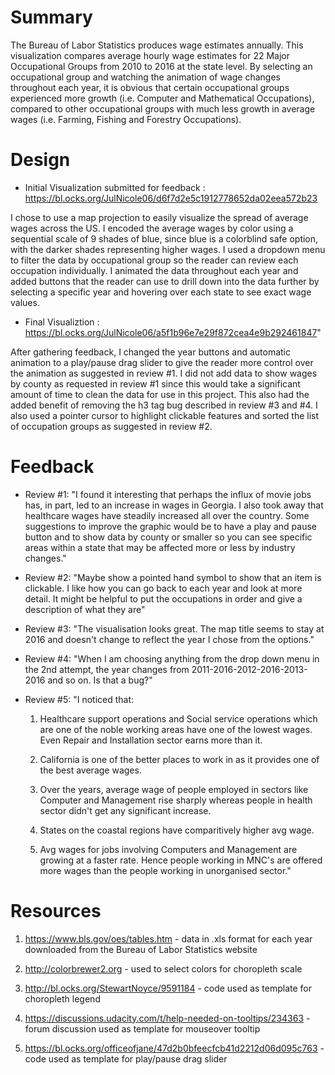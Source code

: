 # Summary 
The Bureau of Labor Statistics produces wage estimates annually.  This visualization compares average hourly wage estimates for 22 Major Occupational Groups from 2010 to 2016 at the state level.  By selecting an occupational group and watching the animation of wage changes throughout each year, it is obvious that certain occupational groups experienced more growth (i.e. Computer and Mathematical Occupations), compared to other occupational groups with much less growth in average wages (i.e. Farming, Fishing and Forestry Occupations).

# Design 
- Initial Visualization submitted for feedback : https://bl.ocks.org/JulNicole06/d6f7d2e5c1912778652da02eea572b23

I chose to use a map projection to easily visualize the spread of average wages across the US.  I encoded the average wages by color using a sequential scale of 9 shades of blue, since blue is a colorblind safe option, with the darker shades representing higher wages.  I used a dropdown menu to filter the data by occupational group so the reader can review each occupation individually.  I animated the data throughout each year and added buttons that the reader can use to drill down into the data further by selecting a specific year and hovering over each state to see exact wage values.  

- Final Visualiztion : https://bl.ocks.org/JulNicole06/a5f1b96e7e29f872cea4e9b292461847"

After gathering feedback, I changed the year buttons and automatic animation to a play/pause drag slider to give the reader more control over the animation as suggested in review #1.  I did not add data to show wages by county as requested in review #1 since this would take a significant amount of time to clean the data for use in this project.  This also had the added benefit of removing the h3 tag bug described in review #3 and #4.  I also used a pointer cursor to highlight clickable features and sorted the list of occupation groups as suggested in review #2.  

# Feedback 
- Review #1: "I found it interesting that perhaps the influx of movie jobs has, in part, led to an increase in wages in Georgia.  I also took away that healthcare wages have steadily increased all over the country.  Some suggestions to improve the graphic would be to have a play and pause button and to show data by county or smaller so you can see specific areas within a state that may be affected more or less by industry changes."

- Review #2: "Maybe show a pointed hand symbol to show that an item is clickable.  I like how you can go back to each year and look at more detail.  It might be helpful to put the occupations in order and give a description of what they are"

- Review #3: "The visualisation looks great. The map title seems to stay at 2016 and doesn't change to reflect the year I chose from the options."

- Review #4: "When I am choosing anything from the drop down menu in the 2nd attempt, the year changes from 2011-2016-2012-2016-2013-2016 and so on. Is that a bug?"

- Review #5: "I noticed that:

	 1) Healthcare support operations and Social service operations which are one of the noble working areas have one of the lowest wages. Even Repair and Installation sector earns more than it.  

	 2) California is one of the better places to work in as it provides one of the best average wages.  

	 3) Over the years, average wage of people employed in sectors like Computer and Management rise sharply whereas people in health sector didn't get any significant increase. 

	 4) States on the coastal regions have comparitively higher avg wage.  

	 5) Avg wages for jobs involving Computers and Management are growing at a faster rate. Hence people working in MNC's are offered more wages than the people working in unorganised sector."

# Resources 
1. https://www.bls.gov/oes/tables.htm - data in .xls format for each year downloaded from the Bureau of Labor Statistics website

2. http://colorbrewer2.org - used to select colors for choropleth scale

3. http://bl.ocks.org/StewartNoyce/9591184 - code used as template for choropleth legend

4. https://discussions.udacity.com/t/help-needed-on-tooltips/234363 - forum discussion used as template for mouseover tooltip 

5. https://bl.ocks.org/officeofjane/47d2b0bfeecfcb41d2212d06d095c763 - code used as template for play/pause drag slider 
